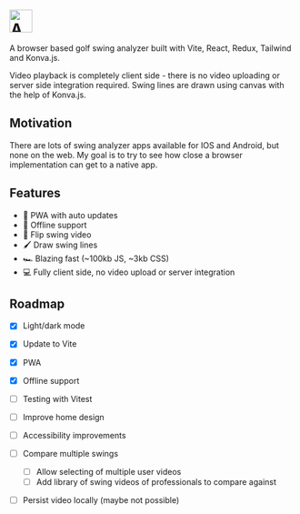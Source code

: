 # <a href='https://analyze.golf'><img src='https://analyze.golf/logo.png' height='40' alt='Analyze.Golf logo' aria-label='analyze.golf' /></a>

A browser based golf swing analyzer built with Vite, React, Redux, Tailwind and Konva.js.

Video playback is completely client side - there is no video uploading or server side integration required. Swing lines are drawn using canvas with the help of Konva.js.

## Motivation
There are lots of swing analyzer apps available for IOS and Android, but none on the web. My goal is to try to see how close a browser implementation can get to a native app. 

## Features 
- 📱 PWA with auto updates
- 📶 Offline support
- 🔄 Flip swing video
- 🖌 Draw swing lines
- 🏎 Blazing fast (~100kb JS, ~3kb CSS)
- 💻 Fully client side, no video upload or server integration

## Roadmap

- [x] Light/dark mode 
- [x] Update to Vite
- [x] PWA
- [x] Offline support
- [ ] Testing with Vitest
- [ ] Improve home design
- [ ] Accessibility improvements
- [ ] Compare multiple swings
  - [ ] Allow selecting of multiple user videos
  - [ ] Add library of swing videos of professionals to compare against 
- [ ] Persist video locally (maybe not possible)


